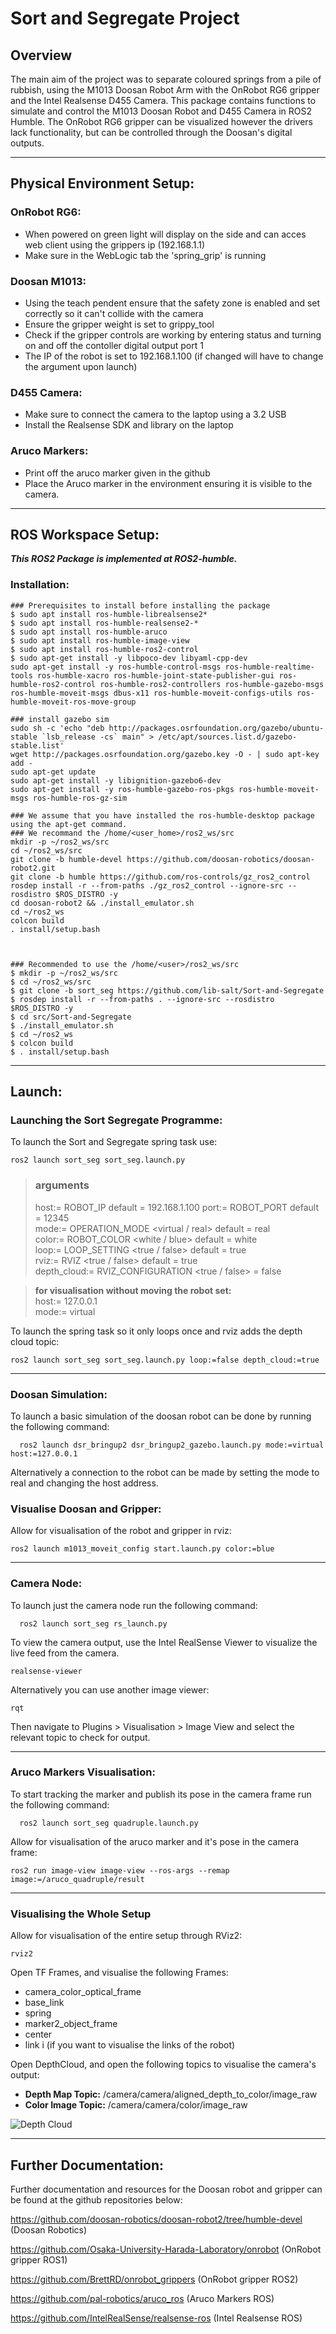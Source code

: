 # Sort and Segregate Project

## Overview

The main aim of the project was to separate coloured springs from a pile of rubbish, using the M1013 Doosan Robot Arm with the OnRobot RG6 gripper and the Intel Realsense D455 Camera. This package contains functions to simulate and control the M1013 Doosan Robot and D455 Camera in ROS2 Humble. The OnRobot RG6 gripper can be visualized however the drivers lack functionality, but can be controlled through the Doosan's digital outputs.
___

## Physical Environment Setup:

### OnRobot RG6:
- When powered on green light will display on the side and can acces web client using the grippers ip (192.168.1.1)
- Make sure in the WebLogic tab the 'spring_grip' is running

### Doosan M1013:
- Using the teach pendent ensure that the safety zone is enabled and set correctly so it can't collide with the camera
- Ensure the gripper weight is set to grippy_tool
- Check if the gripper controls are working by entering status and turning on and off the contoller digital output port 1
- The IP of the robot is set to 192.168.1.100 (if changed will have to change the argument upon launch)

### D455 Camera:
- Make sure to connect the camera to the laptop using a 3.2 USB
- Install the Realsense SDK and library on the laptop

### Aruco Markers:
- Print off the aruco marker given in the github
- Place the Aruco marker in the environment ensuring it is visible to the camera.
___

## ROS Workspace Setup:
***This ROS2 Package is implemented at ROS2-humble.***

### Installation:
```
### Prerequisites to install before installing the package
$ sudo apt install ros-humble-librealsense2*
$ sudo apt install ros-humble-realsense2-*
$ sudo apt install ros-humble-aruco
$ sudo apt install ros-humble-image-view
$ sudo apt install ros-humble-ros2-control
$ sudo apt-get install -y libpoco-dev libyaml-cpp-dev
sudo apt-get install -y ros-humble-control-msgs ros-humble-realtime-tools ros-humble-xacro ros-humble-joint-state-publisher-gui ros-humble-ros2-control ros-humble-ros2-controllers ros-humble-gazebo-msgs ros-humble-moveit-msgs dbus-x11 ros-humble-moveit-configs-utils ros-humble-moveit-ros-move-group

### install gazebo sim
sudo sh -c 'echo "deb http://packages.osrfoundation.org/gazebo/ubuntu-stable `lsb_release -cs` main" > /etc/apt/sources.list.d/gazebo-stable.list'
wget http://packages.osrfoundation.org/gazebo.key -O - | sudo apt-key add -
sudo apt-get update
sudo apt-get install -y libignition-gazebo6-dev
sudo apt-get install -y ros-humble-gazebo-ros-pkgs ros-humble-moveit-msgs ros-humble-ros-gz-sim

### We assume that you have installed the ros-humble-desktop package using the apt-get command.
### We recommand the /home/<user_home>/ros2_ws/src
mkdir -p ~/ros2_ws/src
cd ~/ros2_ws/src
git clone -b humble-devel https://github.com/doosan-robotics/doosan-robot2.git
git clone -b humble https://github.com/ros-controls/gz_ros2_control
rosdep install -r --from-paths ./gz_ros2_control --ignore-src --rosdistro $ROS_DISTRO -y
cd doosan-robot2 && ./install_emulator.sh
cd ~/ros2_ws
colcon build
. install/setup.bash



### Recommended to use the /home/<user>/ros2_ws/src
$ mkdir -p ~/ros2_ws/src
$ cd ~/ros2_ws/src
$ git clone -b sort_seg https://github.com/lib-salt/Sort-and-Segregate
$ rosdep install -r --from-paths . --ignore-src --rosdistro $ROS_DISTRO -y
$ cd src/Sort-and-Segregate
$ ./install_emulator.sh
$ cd ~/ros2_ws
$ colcon build
$ . install/setup.bash
```
___

## Launch: 

### Launching the Sort Segregate Programme:
To launch the Sort and Segregate spring task use:

```
ros2 launch sort_seg sort_seg.launch.py
```
> ### __arguments__
 >host:= ROBOT_IP default = 192.168.1.100
  port:= ROBOT_PORT default = 12345  
  mode:= OPERATION_MODE <virtual / real> default = real  
  color:= ROBOT_COLOR <white / blue> default = white  
  loop:= LOOP_SETTING <true / false> default = true  
  rviz:= RVIZ <true / false> default = true  
  depth_cloud:= RVIZ_CONFIGURATION <true / false> = false

>  __for visualisation without moving the robot set:__  
  >host:= 127.0.0.1  
   mode:= virtual

To launch the spring task so it only loops once and rviz adds the depth cloud topic:  
```
ros2 launch sort_seg sort_seg.launch.py loop:=false depth_cloud:=true
```
___


### Doosan Simulation:
To launch a basic simulation of the doosan robot can be done by running the following command:

```
  ros2 launch dsr_bringup2 dsr_bringup2_gazebo.launch.py mode:=virtual host:=127.0.0.1
```

Alternatively a connection to the robot can be made by setting the mode to real and changing the host address.


### Visualise Doosan and Gripper:
Allow for visualisation of the robot and gripper in rviz:

```
ros2 launch m1013_moveit_config start.launch.py color:=blue
```
___

### Camera Node:
To launch just the camera node run the following command:

```
  ros2 launch sort_seg rs_launch.py
```

To view the camera output, use the Intel RealSense Viewer to visualize the live feed from the camera.
```
realsense-viewer
```

Alternatively you can use another image viewer:
```
rqt
```
Then navigate to Plugins > Visualisation > Image View and select the relevant topic to check for output.
___

### Aruco Markers Visualisation:
To start tracking the marker and publish its pose in the camera frame run the following command:
```
  ros2 launch sort_seg quadruple.launch.py
```

Allow for visualisation of the aruco marker and it's pose in the camera frame:
```
ros2 run image-view image-view --ros-args --remap image:=/aruco_quadruple/result
```
___

### Visualising the Whole Setup
Allow for visualisation of the entire setup through RViz2:
```
rviz2
```

Open TF Frames, and visualise the following Frames:
- camera_color_optical_frame
- base_link
- spring
- marker2_object_frame
- center
- link i (if you want to visualise the links of the robot)

Open DepthCloud, and open the following topics to visualise the camera's output:
- **Depth Map Topic:** /camera/camera/aligned_depth_to_color/image_raw
- **Color Image Topic:** /camera/camera/color/image_raw

![Depth Cloud](etc/depthcloud.png)

-----------------------------------------------------------------------------------------------------------------
## Further Documentation:
Further documentation and resources for the Doosan robot and gripper can be found at the github repositories below:

https://github.com/doosan-robotics/doosan-robot2/tree/humble-devel (Doosan Robotics)

https://github.com/Osaka-University-Harada-Laboratory/onrobot (OnRobot gripper ROS1)

https://github.com/BrettRD/onrobot_grippers (OnRobot gripper ROS2)

https://github.com/pal-robotics/aruco_ros (Aruco Markers ROS)

https://github.com/IntelRealSense/realsense-ros (Intel Realsense ROS)
